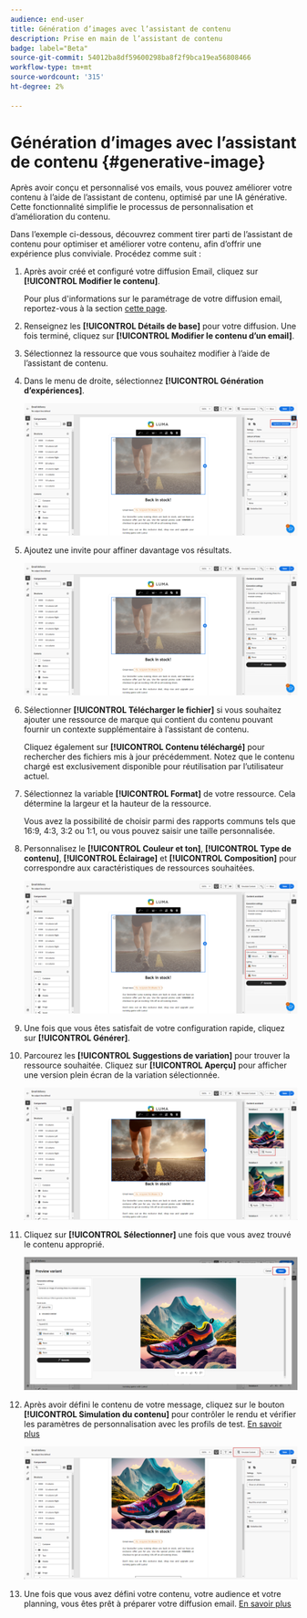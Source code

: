 ```yaml
---
audience: end-user
title: Génération d’images avec l’assistant de contenu
description: Prise en main de l’assistant de contenu
badge: label="Beta"
source-git-commit: 54012ba8df59600298ba8f2f9bca19ea56808466
workflow-type: tm+mt
source-wordcount: '315'
ht-degree: 2%

---
```



# Génération d’images avec l’assistant de contenu {#generative-image}

Après avoir conçu et personnalisé vos emails, vous pouvez améliorer votre contenu à l’aide de l’assistant de contenu, optimisé par une IA générative. Cette fonctionnalité simplifie le processus de personnalisation et d’amélioration du contenu.

Dans l’exemple ci-dessous, découvrez comment tirer parti de l’assistant de contenu pour optimiser et améliorer votre contenu, afin d’offrir une expérience plus conviviale. Procédez comme suit :

1. Après avoir créé et configuré votre diffusion Email, cliquez sur **[!UICONTROL Modifier le contenu]**.

   Pour plus d&#39;informations sur le paramétrage de votre diffusion email, reportez-vous à la section [cette page](../content/create-email-content.md).

1. Renseignez les **[!UICONTROL Détails de base]** pour votre diffusion. Une fois terminé, cliquez sur **[!UICONTROL Modifier le contenu d’un email]**.

1. Sélectionnez la ressource que vous souhaitez modifier à l’aide de l’assistant de contenu.

1. Dans le menu de droite, sélectionnez **[!UICONTROL Génération d’expériences]**.

   ![](assets/image-genai-1.png)

1. Ajoutez une invite pour affiner davantage vos résultats.

   ![](assets/image-genai-2.png)

1. Sélectionner **[!UICONTROL Télécharger le fichier]** si vous souhaitez ajouter une ressource de marque qui contient du contenu pouvant fournir un contexte supplémentaire à l’assistant de contenu.

   Cliquez également sur **[!UICONTROL Contenu téléchargé]** pour rechercher des fichiers mis à jour précédemment. Notez que le contenu chargé est exclusivement disponible pour réutilisation par l’utilisateur actuel.

1. Sélectionnez la variable **[!UICONTROL Format]** de votre ressource. Cela détermine la largeur et la hauteur de la ressource.

   Vous avez la possibilité de choisir parmi des rapports communs tels que 16:9, 4:3, 3:2 ou 1:1, ou vous pouvez saisir une taille personnalisée.

1. Personnalisez le **[!UICONTROL Couleur et ton]**, **[!UICONTROL Type de contenu]**, **[!UICONTROL Éclairage]** et **[!UICONTROL Composition]** pour correspondre aux caractéristiques de ressources souhaitées.

   ![](assets/image-genai-3.png)

1. Une fois que vous êtes satisfait de votre configuration rapide, cliquez sur **[!UICONTROL Générer]**.

1. Parcourez les **[!UICONTROL Suggestions de variation]** pour trouver la ressource souhaitée. Cliquez sur **[!UICONTROL Aperçu]** pour afficher une version plein écran de la variation sélectionnée.

   ![](assets/image-genai-5.png)

1. Cliquez sur **[!UICONTROL Sélectionner]** une fois que vous avez trouvé le contenu approprié.

   ![](assets/image-genai-6.png)

1. Après avoir défini le contenu de votre message, cliquez sur le bouton **[!UICONTROL Simulation du contenu]** pour contrôler le rendu et vérifier les paramètres de personnalisation avec les profils de test.  [En savoir plus](../preview-test/preview-content.md)

   ![](assets/image-genai-7.png)

1. Une fois que vous avez défini votre contenu, votre audience et votre planning, vous êtes prêt à préparer votre diffusion email. [En savoir plus](../monitor/prepare-send.md)